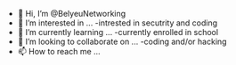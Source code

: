 - 👋 Hi, I’m @BelyeuNetworking
- 👀 I’m interested in ...
    -intrested in secutrity and coding 
- 🌱 I’m currently learning ...
    -currently enrolled in school
- 💞️ I’m looking to collaborate on ...
    -coding and/or hacking 
- 📫 How to reach me ...

<!---
BelyeuNetworking/BelyeuNetworking is a ✨ special ✨ repository because its `README.md` (this file) appears on your GitHub profile.
You can click the Preview link to take a look at your changes.
--->
